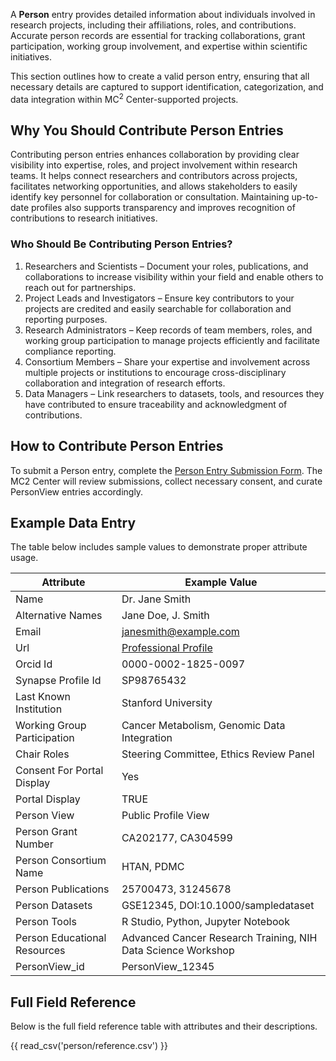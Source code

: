 A **Person** entry provides detailed information about individuals involved in research projects, including their affiliations, roles, and contributions. Accurate person records are essential for tracking collaborations, grant participation, working group involvement, and expertise within scientific initiatives.

This section outlines how to create a valid person entry, ensuring that all necessary details are captured to support identification, categorization, and data integration within  MC<sup>2</sup> Center-supported projects.


## Why You Should Contribute Person Entries

Contributing person entries enhances collaboration by providing clear visibility into expertise, roles, and project involvement within research teams. It helps connect researchers and contributors across projects, facilitates networking opportunities, and allows stakeholders to easily identify key personnel for collaboration or consultation. Maintaining up-to-date profiles also supports transparency and improves recognition of contributions to research initiatives.


### Who Should Be Contributing Person Entries?

1. Researchers and Scientists – Document your roles, publications, and collaborations to increase visibility within your field and enable others to reach out for partnerships.  
2. Project Leads and Investigators – Ensure key contributors to your projects are credited and easily searchable for collaboration and reporting purposes.  
3. Research Administrators – Keep records of team members, roles, and working group participation to manage projects efficiently and facilitate compliance reporting.  
4. Consortium Members – Share your expertise and involvement across multiple projects or institutions to encourage cross-disciplinary collaboration and integration of research efforts.  
5. Data Managers – Link researchers to datasets, tools, and resources they have contributed to ensure traceability and acknowledgment of contributions.  


## How to Contribute Person Entries  

To submit a Person entry, complete the [Person Entry Submission Form](https://docs.google.com/forms/d/e/1FAIpQLScuFHETXIdfe0HPqkFQ7jx3wIIwBRqaqIXH_ZM5f2DWvNQa2g/viewform). The MC2 Center will review submissions, collect necessary consent, and curate PersonView entries accordingly.  


## Example Data Entry

The table below includes sample values to demonstrate proper attribute usage.

| **Attribute**               | **Example Value**                                                                                     |
|-----------------------------|--------------------------------------------------------------------------------------------------------|
| Name                        | Dr. Jane Smith                                                                                        |
| Alternative Names           | Jane Doe, J. Smith                                                                                    |
| Email                       | janesmith@example.com                                                                                 |
| Url                         | [Professional Profile](https://www.example.com/janesmith)                                             |
| Orcid Id                    | 0000-0002-1825-0097                                                                                   |
| Synapse Profile Id          | SP98765432                                                                                            |
| Last Known Institution      | Stanford University                                                                                   |
| Working Group Participation | Cancer Metabolism, Genomic Data Integration                                                           |
| Chair Roles                 | Steering Committee, Ethics Review Panel                                                               |
| Consent For Portal Display  | Yes                                                                                                    |
| Portal Display              | TRUE                                                                                                   |
| Person View                 | Public Profile View                                                                                    |
| Person Grant Number         | CA202177, CA304599                                                                                     |
| Person Consortium Name      | HTAN, PDMC                                                                                            |
| Person Publications         | 25700473, 31245678                                                                                     |
| Person Datasets             | GSE12345, DOI:10.1000/sampledataset                                                                   |
| Person Tools                | R Studio, Python, Jupyter Notebook                                                                    |
| Person Educational Resources | Advanced Cancer Research Training, NIH Data Science Workshop                                           |
| PersonView_id               | PersonView_12345                                                                                       |

## Full Field Reference

Below is the full field reference table with attributes and their descriptions.

{{ read_csv('person/reference.csv') }}